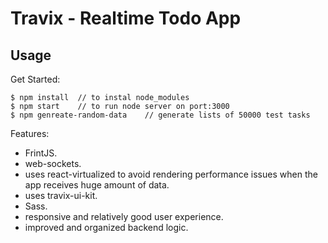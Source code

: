 # Travix - Realtime Todo App

## Usage

Get Started:

```
$ npm install  // to instal node_modules
$ npm start    // to run node server on port:3000
$ npm genreate-random-data    // generate lists of 50000 test tasks
```

Features:

* FrintJS.
* web-sockets.
* uses react-virtualized to avoid rendering performance issues when the app receives huge amount of data.
* uses travix-ui-kit.
* Sass.
* responsive and relatively good user experience.
* improved and organized backend logic.



